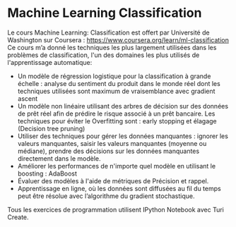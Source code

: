 # Machine Learning Classification
Le cours Machine Learning: Classification est offert par Université de Washington sur Coursera : https://www.coursera.org/learn/ml-classification \
Ce cours m’a donné les techniques les plus largement utilisées dans les problèmes de classification, l'un des domaines les plus utilisés de l'apprentissage automatique:
- Un modèle de régression logistique pour la classification à grande échelle : analyse du sentiment du produit dans le monde réel dont les techniques utilisées sont maximum de vraisemblance avec gradient ascent
- Un modèle non linéaire utilisant des arbres de décision sur des données de prêt réel afin de prédire le risque associé à un prêt bancaire. Les techniques pour éviter le Overfitting sont : early stopping et élagage (Decision tree pruning)
- Utiliser des techniques pour gérer les données manquantes : ignorer les valeurs manquantes,  saisir les valeurs manquantes (moyenne ou médiane), prendre des décisions sur les données manquantes directement dans le modèle.
- Améliorer les performances de n'importe quel modèle en utilisant le boosting : AdaBoost
- Évaluer des modèles à l'aide de métriques de Précision et rappel.
- Apprentissage en ligne, où les données sont diffusées au fil du temps peut être résolue avec l’algorithme du gradient stochastique. 

Tous les exercices de programmation utilisent IPython Notebook avec Turi Create.


